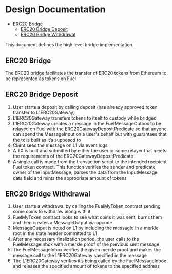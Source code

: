 # Design Documentation

- [ERC20 Bridge](#erc20-bridge)
  - [ERC20 Bridge Deposit](#erc20-bridge-deposit)
  - [ERC20 Bridge Withdrawal](#erc20-bridge-withdrawal)

This document defines the high level bridge implementation.

## ERC20 Bridge

The ERC20 bridge facilitates the transfer of ERC20 tokens from Ethereum to be represented as tokens on Fuel.

## ERC20 Bridge Deposit

1. User starts a deposit by calling deposit (has already approved token transfer to L1ERC20Gateway)
1. L1ERC20Gateway transfers tokens to itself to custody while bridged
1. L1ERC20Gateway creates a message in the FuelMessageOutbox to be relayed on Fuel with the ERC20GatewayDepositPredicate so that anyone can spend the MessageInput on a user's behalf but with guarantees that the tx is built as it’s supposed to
1. Client sees the message on L1 via event logs
1. A TX is built and submitted by either the user or some relayer that meets the requirements of the ERC20GatewayDepositPredicate
1. A single call is made from the transaction script to the intended recipient Fuel token contract. This function verifies the sender and predicate owner of the InputMessage, parses the data from the InputMessage data field and mints the appropriate amount of tokens

## ERC20 Bridge Withdrawal

1. User starts a withdrawal by calling the FuelMyToken contract sending some coins to withdraw along with it
1. FuelMyToken contract looks to see what coins it was sent, burns them and then creates a MessageOutput via opcode
1. MessageOutput is noted on L1 by including the messagId in a merkle root in the state header committed to L1
1. After any necessary finalization period, the user calls to the FuelMessageInbox with a merkle proof of the previous sent message
1. The FuelMessageInbox verifies the given merkle proof and makes the message call to the L1ERC20Gateway specified in the message
1. The L1ERC20Gateway verifies it’s being called by the FuelMessageInbox and releases the specified amount of tokens to the specified address
